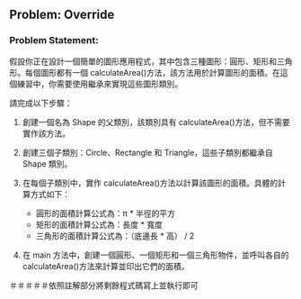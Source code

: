 ## Problem: Override

### Problem Statement:

假設你正在設計一個簡單的圖形應用程式，其中包含三種圖形：圓形、矩形和三角形。每個圖形都有一個 calculateArea()方法，該方法用於計算圖形的面積。在這個練習中，你需要使用繼承來實現這些圖形類別。

請完成以下步驟：

1. 創建一個名為 Shape 的父類別，該類別具有 calculateArea()方法，但不需要實作該方法。

2. 創建三個子類別：Circle、Rectangle 和 Triangle，這些子類別都繼承自 Shape 類別。

3. 在每個子類別中，實作 calculateArea()方法以計算該圖形的面積。具體的計算方式如下：

    * 圓形的面積計算公式為：π * 半徑的平方
    * 矩形的面積計算公式為：長度 * 寬度
    * 三角形的面積計算公式為：（底邊長 * 高） / 2

4. 在 main 方法中，創建一個圓形、一個矩形和一個三角形物件，並呼叫各自的 calculateArea()方法來計算並印出它們的面積。

＃＃＃＃＃依照註解部分將剩餘程式碼寫上並執行即可
